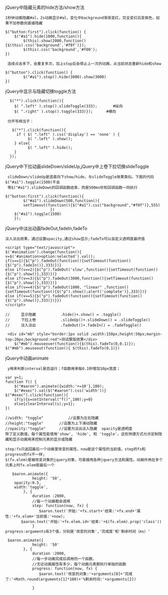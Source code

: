 
jQuery中隐藏元素的hide方法/show方法
	
	1秒钟动画隐藏#al，2s动画显示#al，变化中background渐渐变红，完全变红后变紫色，如果不加参数则直接隐藏
	
	$("button:first").click(function() {
 		$("#a1").hide(1000,function(){
			$(this).show(2000,function(){$(this).css('background','#f0f')});
			$(this).css('background','#f00');
	})

	 连续点击多下，会重复多次，加上stop后会停止上一次的动画，从当前状态重新hide和show
	
	$("button").click(function() {
        	$("#a1").stop().hide(3000).show(3000)
   	})
	
jQuery中显示与隐藏切换toggle方法

	  $("*").click(function(){ 
		$( ".left" ).stop().slideToggle(333);    	#纵向
		$( ".right" ).stop().toggle(333)});		 #横向
	
	 分开写相当于：
	
	   $("*").click(function(){
		 if ( $( ".left" ).css('display') == 'none' ) {
			  $( ".left" ).show(); 
		} else{
			  $( ".left" ).hide();
		}
	  });

jQuery中下拉动画slideDown/slideUp,jQuery中上卷下拉切换slideToggle


	 slideDown/slideUp是竖直向下show/hide，与slideToggle效果类似。下面的代码$("#a1").toggle(1500)不会
	 等$("#a1").slideDown的回调函数结束，而是500ms秒和回调函数一同执行
	
	$("button:first").click(function(){
        	$("#a1").slideDown(500,function(){
			setTimeout(function(){$("#a1").css("background","#f0f")},555)
						})
		$("#a1").toggle(1500)			
        });
	
	
jQuery中淡出动画fadeOut,fadeIn,fadeTo
	
	淡入淡出效果，通过设置opacity,通过show显示;fadeTo可以自定义透明度最终值
	
    <script type="text/javascript">
	$('#animation').change(function(){
	v=$('#animation>option:selected').val();
	if(v==1){$("p").fadeOut(function(){setTimeout(function(){$("p").fadeIn()},333)})}
	else if(v==2){$("p").fadeOut('slow',function(){setTimeout(function(){$("p").show()},333)})}
	else if(v==3){$("p").fadeOut(3000,function(){setTimeout(function(){$("p").show()},333)})}
	else if(v==4){$("p").fadeOut(1000, "linear" ,function(){setTimeout(function(){$("p").show();alert('complete')},333)})}
	else if(v==5){$("p").fadeOut(function(){setTimeout(function(){$("p").show()},333)})}})
    </script>

	//     显示隐藏           .hide()+.show() = .toggle()
	//     下拉上卷           .slideUp()+.slideDown() = .slideToggle()
	//     淡入淡出           .fadeOut()+.fadeIn() = .fadeToggle()
	
	 <div id="mb" style="border:1px solid ;width:150px;height:50px;margin-top:20px;background:red">测试蒙版效果</div>
    	$("#mb").mouseover(function(){$(this).fadeTo(0,0.1)});
	$("#mb").mouseout(function(){ $(this).fadeTo(0,1)})
	
	
jQuery中动画animate
	
	 y用来判断interval是否运行；f函数用来每0.1秒增加10px宽度；
	
	var y=1;
   	function f() {
		$("#aaron").animate({width:'+=10'},100);
		$("#exec").val($("#aaron").css('width'))}
	$("#exec").click(function(){
		if(y){s=setInterval("f()",100);y=0}
		else{clearInterval(s);y=1};
	})
	
	//width: "toggle"			//设置为左右隐藏
	//height:"toggle"		//设置为上下滑动隐藏
	//opacity:"toggle"		//设置为淡出淡入隐藏  opacity是透明度
	除了定义数值，每个属性能使用'show', 'hide', 和 'toggle'。这些快捷方式允许定制隐藏和显示动画用来控制元素的显示或隐藏
	
	step:fx只返回最后一个动画里改变的属性，now是这个属性的当前值，step的fx和progress的fx不一样;
	$(fx.elem)是被改变对象的jquery对象，可直接用各种jquery方法和属性。动画作用在多个元素上时fx.elem取最后一个

	   $aaron.animate({
                height: '50',
		opacity:0.5,
		width:'toggle',
            }, {
                duration :2000,
                //每一个动画都会调用
                step: function(now, fx) {
                   $aaron.text('开始:'+fx.start+'结束:'+fx.end+'属性:'+fx.elem+'当前值:'+now);
		   $aaron.text('开始:'+fx.elem.id+'结束:'+$(fx.elem).prop('class'))
                }
	progress:arguments有3个值，分别是'改变的对象','完成度'和'剩余时间（ms）'
	
	 $aaron.animate({
                height: '50'
            }, {
                duration :2000,
                //每一步动画完成后调用的一个函数，
                //无论动画属性有多少，每个动画元素都执行单独的函数
                progress: function(now, fx) {			
                   $aaron.text('改变的对象:'+arguments[0]+'完成了:'+Math.round(arguments[1]*100)+'%剩余时间:'+arguments[2])

                }
